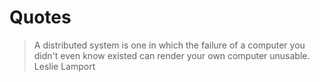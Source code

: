 # Quotes

> A distributed system is one in which the failure of a computer you didn't even know existed can render your own computer unusable. Leslie Lamport

